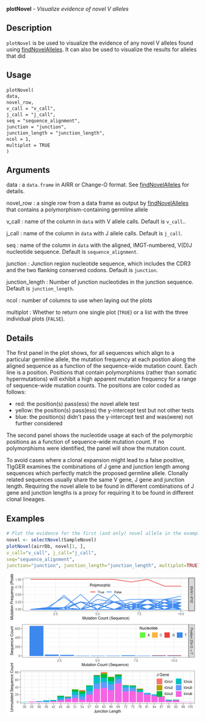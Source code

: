 **plotNovel** - *Visualize evidence of novel V alleles*

Description
--------------------

`plotNovel` is be used to visualize the evidence of any novel V
alleles found using [findNovelAlleles](findNovelAlleles.md). It can also be used to
visualize the results for alleles that did


Usage
--------------------
```
plotNovel(
data,
novel_row,
v_call = "v_call",
j_call = "j_call",
seq = "sequence_alignment",
junction = "junction",
junction_length = "junction_length",
ncol = 1,
multiplot = TRUE
)
```

Arguments
-------------------

data
:   a `data.frame` in AIRR or Change-O format. See
[findNovelAlleles](findNovelAlleles.md) for details.

novel_row
:   a single row from a data frame as output by
[findNovelAlleles](findNovelAlleles.md) that contains a
polymorphism-containing germline allele

v_call
:   name of the column in `data` with V allele
calls. Default is `v_call`..

j_call
:   name of the column in `data` with J allele calls. 
Default is `j_call`.

seq
:   name of the column in `data` with the 
aligned, IMGT-numbered, V(D)J nucleotide sequence.
Default is `sequence_alignment`.

junction
:   Junction region nucleotide sequence, which includes
the CDR3 and the two flanking conserved codons. Default
is `junction`.

junction_length
:   Number of junction nucleotides in the junction sequence.
Default is `junction_length`.

ncol
:   number of columns to use when laying out the plots

multiplot
:   Whether to return one single plot (`TRUE`) or a list 
with the three individual plots (`FALSE`).




Details
-------------------

The first panel in the plot shows, for all sequences which align to a particular 
germline allele, the mutation frequency at each postion along the aligned 
sequence as a function of the sequence-wide mutation count. Each line is a position.
Positions that contain polymorphisms (rather than somatic hypermutations) 
will exhibit a high apparent mutation frequency for a range of 
sequence-wide mutation counts. The positions are color coded as follows:


+ red:    the position(s) pass(ess) the novel allele test 
+ yellow: the position(s) pass(ess) the y-intercept test but not
other tests
+ blue:   the position(s) didn't pass the y-intercept test and 
was(were) not further considered

 
The second panel shows the nucleotide usage at each of the polymorphic positions
as a function of sequence-wide mutation count. If no polymorphisms were identified,
the panel will show the mutation count.

To avoid cases where a clonal expansion might lead to a false positive, TIgGER examines
the combinations of J gene and junction length among sequences which perfectly 
match the proposed germline allele. Clonally related sequences usually share 
the same V gene, J gene and junction length. Requiring the novel allele
to be found in different combinations of J gene and junction lengths
is a proxy for requiring it to be found in different clonal lineages.



Examples
-------------------

```R
# Plot the evidence for the first (and only) novel allele in the example data
novel <- selectNovel(SampleNovel)
plotNovel(airrDb, novel[1, ], 
v_call="v_call", j_call="j_call", 
seq="sequence_alignment", 
junction="junction", junction_length="junction_length", multiplot=TRUE)
```

![2](plotNovel-2.png)







